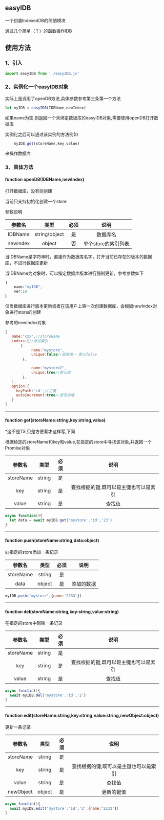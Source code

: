## easyIDB
一个封装IndexedDB的简陋模块

通过几个简单（？）的函数操作IDB

## 使用方法
### 1、引入
```js
import easyIDB from './easyIDB.js'
```

### 2、实例化一个easyIDB对象

实际上是调用了openDB方法,具体参数参考第三条第一个方法

```js
let myIDB = easyIDB(IDBName,newIndex)
```
如果name为空,则返回一个未绑定数据库的easyIDB对象,需要使用openDB打开数据库

实例化之后可以通过该实例的方法例如

```js
    myIDB.get(storeName,key,value)
```

来操作数据库

### 3、具体方法

#### function openDB(IDBName,newIndex)
打开数据库，没有则创建

当前只支持初始化创建一个store

参数说明

|  参数名  |        类型     | 必须  |   说明    |
| :------: | :------------: | :--: | :-------------------: |
| IDBName |  string\object   |  是  |       数据库名      |
| newIndex | object          |  否  |     单个store的索引列表  |

当IDBName是字符串时，直接作为数据库名字，打开当前已存在的版本的数据库，不进行数据库更新

当IDBName为对象时，可以指定数据库版本进行强制更新，参考参数如下
```js
｛
    name:"myIDB",
    ver:10
｝
```
仅当数据库进行版本更新或者在该用户上第一次创建数据库，会根据newIndex对象进行store的创建

参考的newIndex对象
```js
{
   name:"xxx",//storeName
   indexs:[//添加索引
       ｛
            name:"mystore",
            unique:false//是否唯一 默认false
        ｝,

            name:"mystore2",
            unique:true//默认值
        ｝,
   ],
   option:{
     keyPath:'id',//主键
     autoIncrement:true//是否自增
   }
}
```

---

#### function get(storeName:string,key:string,value)

*这不是TS,只是方便看才这样写,下同

根据给定的storeName和key和value,在指定的store中寻找该对象,并返回一个Promise对象

|  参数名  |        类型     | 必须  |   说明    |
| :------: | :------------: | :--: | :-------------------: |
| storeName |  string   |  是  |             |
| key | string          |  是  |     查找根据的键,既可以是主键也可以是索引  |
| value | string | 是| 查找值|

```js
async function(){
  let data = await myIDB.get('mystore','id','23')
}
```
---

#### function push(storeName:string,data:object)

向指定的store添加一条记录

|  参数名  |        类型     | 必须  |   说明    |
| :------: | :------------: | :--: | :-------------------: |
| storeName |  string   |  是  |             |
| data | object          |  是  |     添加的数据  |

```js
myIDB.push('mystore',{name:'2233'})
```
---

#### function del(storeName:string,key:string,value:string)

在指定的store中删除一条记录

|  参数名  |        类型     | 必须  |   说明    |
| :------: | :------------: | :--: | :-------------------: |
| storeName |  string   |  是  |             |
| key | string          |  是  |     查找根据的键,既可以是主键也可以是索引  |
| value | string | 是| 查找值|

```js
async functin(){
  await myIDB.del('mystore','id','2')
}
```

---

#### function edit(storeName:string,key:string,value:string,newObject:object)

更新一条记录

|  参数名  |        类型     | 必须  |   说明    |
| :------: | :------------: | :--: | :-------------------: |
| storeName |  string   |  是  |             |
| key | string          |  是  |     查找根据的键,既可以是主键也可以是索引  |
| value | string | 是| 查找值|
| newObject| object | 是 | 更新的键值  |

```js
async functin(){
  await myIDB.edit('mystore','id','2',{name:"2233"})
}
```
